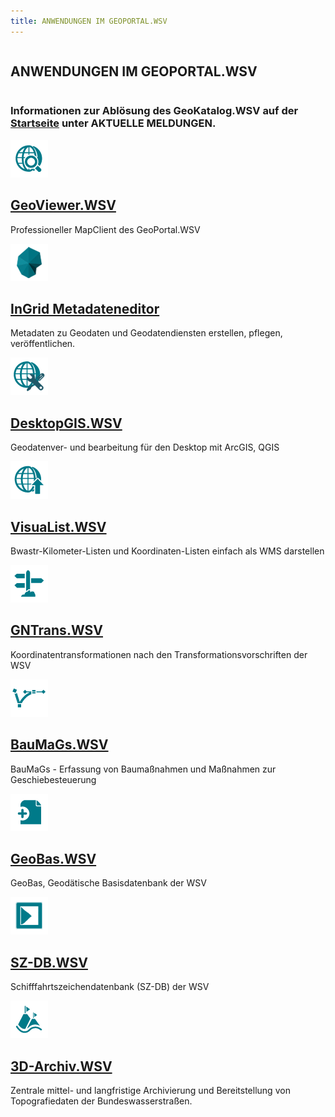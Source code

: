 ```yaml
---
title: ANWENDUNGEN IM GEOPORTAL.WSV
---
```

<div class="teaser-data-projects" id="application_teaser">
    <div class="row">
        <div class="columns text-center">
            <h2>ANWENDUNGEN IM GEOPORTAL.WSV</h2>
        </div>
    </div>
    <div class="row">
        <div class="columns text-center">
            <h3>Informationen zur Ablösung des GeoKatalog.WSV auf der <a href="startseite" title="Startseite">Startseite</a> unter AKTUELLE MELDUNGEN.</h3>
        </div>
    </div>
    <div class="row">
        <div class="xsmall-24 small-24 medium-12 large-12 xlarge-12 columns">
            <div class="teaser-data search">
                <div>
                    <a target="_blank" class="external-link" href="kartendienste" title="GeoViewer.WSV">
                        <img class="teaser-data-img" alt="" src="user/themes/itzbund_wsv/assets/cms/apps/images/geoviewer.png">
                        <h2 class="header">
                            GeoViewer.WSV
                        </h2>
                    </a>
                    <a target="_blank" class="teaser-data-info" href="https://it-navigator.wsv.res.bund.de/display/geoportalwsvhilfe/GeoViewer.WSV" title="Zugehöriges Hilfethema">
                        <span class="ic-ic-info"></span>
                    </a>
                    <p>Professioneller MapClient des GeoPortal.WSV</p>
                    <a target="_blank" class="external-link" href="kartendienste" title="GeoViewer.WSV">
                        <span class="ic-ic-arrow arrow"></span>
                    </a>
                </div>
            </div>
        </div>
        <div class="xsmall-24 small-24 medium-12 large-12 xlarge-12 columns">
            <div class="teaser-data search">
                <div>
                    <a target="_blank" class="external-link" href="/editor/" title="InGrid Metadateneditor">
                        <img class="teaser-data-img" alt="" src="user/themes/itzbund_wsv/assets/cms/apps/images/ige.png">
                        <h2 class="header">
                            InGrid Metadateneditor
                        </h2>
                    </a>
                    <a target="_blank" class="teaser-data-info" href="https://metaver-bedienungsanleitung.readthedocs.io/" title="Zugehöriges Hilfethema">
                        <span class="ic-ic-info"></span>
                    </a>
                    <p>Metadaten zu Geodaten und Geodatendiensten erstellen, pflegen, veröffentlichen.</p>
                    <a target="_blank" class="external-link" href="/editor/" title="InGrid Metadateneditor">
                        <span class="ic-ic-arrow arrow"></span>
                    </a>
                </div>
            </div>
        </div>
        <div class="xsmall-24 small-24 medium-12 large-12 xlarge-12 columns">
            <div class="teaser-data search">
                <div>
                    <a target="_blank" class="external-link" href="https://it-navigator.wsv.res.bund.de/display/geoportalwsvhilfe/Desktop-GIS" title="DesktopGIS.WSV">
                        <img class="teaser-data-img" alt="" src="user/themes/itzbund_wsv/assets/cms/apps/images/desktopgis.png">
                        <h2 class="header">
                            DesktopGIS.WSV
                        </h2>
                    </a>
                    <a target="_blank" class="teaser-data-info" href="https://it-navigator.wsv.res.bund.de/display/geoportalwsvhilfe/Desktop-GIS" title="Zugehöriges Hilfethema">
                        <span class="ic-ic-info"></span>
                    </a>
                    <p>Geodatenver- und bearbeitung für den Desktop mit ArcGIS, QGIS</p>
                    <a target="_blank" class="external-link" href="https://it-navigator.wsv.res.bund.de/display/geoportalwsvhilfe/Desktop-GIS" title="DesktopGIS.WSV">
                        <span class="ic-ic-arrow arrow"></span>
                    </a>
                </div>
            </div>
        </div>
        <div class="xsmall-24 small-24 medium-12 large-12 xlarge-12 columns">
            <div class="teaser-data search">
                <div>
                    <a target="_blank" class="external-link" href="https://via-test.itz.res.bund.de/wsv/visualist2/app" title="VisuaList.WSV">
                        <img class="teaser-data-img" alt="" src="user/themes/itzbund_wsv/assets/cms/apps/images/visualist.png">
                        <h2 class="header">
                            VisuaList.WSV
                        </h2>
                    </a>
                    <a target="_blank" class="teaser-data-info" href="https://it-navigator.wsv.res.bund.de/display/geoportalwsvhilfe/Visualist.WSV" title="Zugehöriges Hilfethema">
                        <span class="ic-ic-info"></span>
                    </a>
                    <p>Bwastr-Kilometer-Listen und Koordinaten-Listen einfach als WMS darstellen</p>
                    <a target="_blank" class="external-link" href="https://via-test.itz.res.bund.de/wsv/visualist2/app" title="VisuaList.WSV">
                        <span class="ic-ic-arrow arrow"></span>
                    </a>
                </div>
            </div>
        </div>
        <div class="xsmall-24 small-24 medium-12 large-12 xlarge-12 columns">
            <div class="teaser-data search">
                <div>
                    <a target="_blank" class="external-link" href="https://gntrans.itz.res.bund.de/" title="GNTrans.WSV">
                        <img class="teaser-data-img" alt="" src="user/themes/itzbund_wsv/assets/cms/apps/images/gntrans.png">
                        <h2 class="header">
                            GNTrans.WSV
                        </h2>
                    </a>
                    <a target="_blank" class="teaser-data-info" href="https://gntrans.itz.res.bund.de/trafo/help/Content/Anmeldung.htm" title="Zugehöriges Hilfethema">
                        <span class="ic-ic-info"></span>
                    </a>
                    <p>Koordinatentransformationen nach den Transformationsvorschriften der WSV</p>
                    <a target="_blank" class="external-link" href="https://gntrans.itz.res.bund.de/" title="GNTrans.WSV">
                        <span class="ic-ic-arrow arrow"></span>
                    </a>
                </div>
            </div>
        </div>
        <div class="xsmall-24 small-24 medium-12 large-12 xlarge-12 columns">
            <div class="teaser-data search">
                <div>
                    <a target="_blank" class="external-link" href="http://baumags.wsv.res.bund.de/" title="BauMaGs.WSV">
                        <img class="teaser-data-img" alt="" src="user/themes/itzbund_wsv/assets/cms/apps/images/baumags.png">
                        <h2 class="header">
                            BauMaGs.WSV
                        </h2>
                    </a>
                    <a target="_blank" class="teaser-data-info" href="https://it-navigator.wsv.res.bund.de/pages/viewpage.action?pageId=3550189" title="Zugehöriges Hilfethema">
                        <span class="ic-ic-info"></span>
                    </a>
                    <p>BauMaGs - Erfassung von Baumaßnahmen und Maßnahmen zur Geschiebesteuerung</p>
                    <a target="_blank" class="external-link" href="http://baumags.wsv.res.bund.de/" title="BauMaGs.WSV">
                        <span class="ic-ic-arrow arrow"></span>
                    </a>
                </div>
            </div>
        </div>
        <div class="xsmall-24 small-24 medium-12 large-12 xlarge-12 columns">
            <div class="teaser-data search">
                <div>
                    <a target="_blank" class="external-link" href="https://geobas.itz.res.bund.de/" title="GeoBas.WSV">
                        <img class="teaser-data-img" alt="" src="user/themes/itzbund_wsv/assets/cms/apps/images/geobas.png">
                        <h2 class="header">
                            GeoBas.WSV
                        </h2>
                    </a>
                    <a target="_blank" class="teaser-data-info" href="https://intranet.res.bund.de/Shared/Fachinformationen/WS/Navigation_Inhalt/02_Projekte_Verfahren/IT_Verfahren_Vermessung/02_GeoBas/03_geobas_node.html" title="Zugehöriges Hilfethema">
                        <span class="ic-ic-info"></span>
                    </a>
                    <p>GeoBas, Geodätische Basisdatenbank der WSV</p>
                    <a target="_blank" class="external-link" href="https://geobas.itz.res.bund.de/" title="GeoBas.WSV">
                        <span class="ic-ic-arrow arrow"></span>
                    </a>
                </div>
            </div>
        </div>
        <div class="xsmall-24 small-24 medium-12 large-12 xlarge-12 columns">
            <div class="teaser-data search">
                <div>
                    <a target="_blank" class="external-link" href="https://szdb.wsv.res.bund.de/" title="SZ-DB.WSV">
                        <img class="teaser-data-img" alt="" src="user/themes/itzbund_wsv/assets/cms/apps/images/szdb.png">
                        <h2 class="header">
                            SZ-DB.WSV
                        </h2>
                    </a>
                    <a target="_blank" class="teaser-data-info" href="https://it-navigator.wsv.res.bund.de/display/SZDB" title="Zugehöriges Hilfethema">
                        <span class="ic-ic-info"></span>
                    </a>
                    <p>Schifffahrtszeichendatenbank (SZ-DB) der WSV</p>
                    <a target="_blank" class="external-link" href="https://szdb.wsv.res.bund.de/" title="SZ-DB.WSV">
                        <span class="ic-ic-arrow arrow"></span>
                    </a>
                </div>
            </div>
        </div>
        <div class="xsmall-24 small-24 medium-12 large-12 xlarge-12 columns">
            <div class="teaser-data search">
                <div>
                    <a target="_blank" class="external-link" href="https://via.res.bund.de/wsv/3darchiv/app" title="3D-Archiv.WSV">
                        <img class="teaser-data-img" alt="" src="user/themes/itzbund_wsv/assets/cms/apps/images/3darchiv.png">
                        <h2 class="header">
                            3D-Archiv.WSV
                        </h2>
                    </a>
                    <a target="_blank" class="teaser-data-info" href="https://intranet.res.bund.de/Shared/Fachinformationen/WS/Navigation_Inhalt/02_Projekte_Verfahren/3D_Datenarchiv/3D_Datenarchiv.html" title="Zugehöriges Hilfethema">
                        <span class="ic-ic-info"></span>
                    </a>
                    <p>Zentrale mittel- und langfristige Archivierung und Bereitstellung von Topografiedaten der Bundeswasserstraßen.</p>
                    <a target="_blank" class="external-link" href="https://via.res.bund.de/wsv/3darchiv/app" title="3D-Archiv.WSV">
                        <span class="ic-ic-arrow arrow"></span>
                    </a>
                </div>
            </div>
        </div>
    </div>
</div>